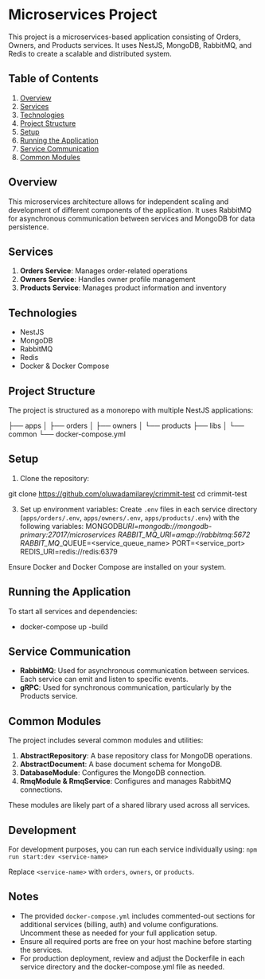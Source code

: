 # Microservices Project

This project is a microservices-based application consisting of Orders, Owners, and Products services. It uses NestJS, MongoDB, RabbitMQ, and Redis to create a scalable and distributed system.

## Table of Contents

1. [Overview](#overview)
2. [Services](#services)
3. [Technologies](#technologies)
4. [Project Structure](#project-structure)
5. [Setup](#setup)
6. [Running the Application](#running-the-application)
7. [Service Communication](#service-communication)
8. [Common Modules](#common-modules)

## Overview

This microservices architecture allows for independent scaling and development of different components of the application. It uses RabbitMQ for asynchronous communication between services and MongoDB for data persistence.

## Services

1. **Orders Service**: Manages order-related operations
2. **Owners Service**: Handles owner profile management
3. **Products Service**: Manages product information and inventory

## Technologies

- NestJS
- MongoDB
- RabbitMQ
- Redis
- Docker & Docker Compose

## Project Structure

The project is structured as a monorepo with multiple NestJS applications:

├── apps
│ ├── orders
│ ├── owners
│ └── products
├── libs
│ └── common
└── docker-compose.yml

## Setup

1. Clone the repository:

git clone https://github.com/oluwadamilarey/crimmit-test
cd crimmit-test

3. Set up environment variables:
   Create `.env` files in each service directory (`apps/orders/.env`, `apps/owners/.env`, `apps/products/.env`) with the following variables:
   MONGODB*URI=mongodb://mongodb-primary:27017/microservices
   RABBIT_MQ_URI=amqp://rabbitmq:5672
   RABBIT_MQ*<SERVICE>\_QUEUE=<service_queue_name>
   PORT=<service_port>
   REDIS_URI=redis://redis:6379

Ensure Docker and Docker Compose are installed on your system.

## Running the Application

To start all services and dependencies:

- docker-compose up -build

## Service Communication

- **RabbitMQ**: Used for asynchronous communication between services. Each service can emit and listen to specific events.
- **gRPC**: Used for synchronous communication, particularly by the Products service.

## Common Modules

The project includes several common modules and utilities:

1. **AbstractRepository**: A base repository class for MongoDB operations.
2. **AbstractDocument**: A base document schema for MongoDB.
3. **DatabaseModule**: Configures the MongoDB connection.
4. **RmqModule & RmqService**: Configures and manages RabbitMQ connections.

These modules are likely part of a shared library used across all services.

## Development

For development purposes, you can run each service individually using: `npm run start:dev <service-name>`

Replace `<service-name>` with `orders`, `owners`, or `products`.

## Notes

- The provided `docker-compose.yml` includes commented-out sections for additional services (billing, auth) and volume configurations. Uncomment these as needed for your full application setup.
- Ensure all required ports are free on your host machine before starting the services.
- For production deployment, review and adjust the Dockerfile in each service directory and the docker-compose.yml file as needed.
